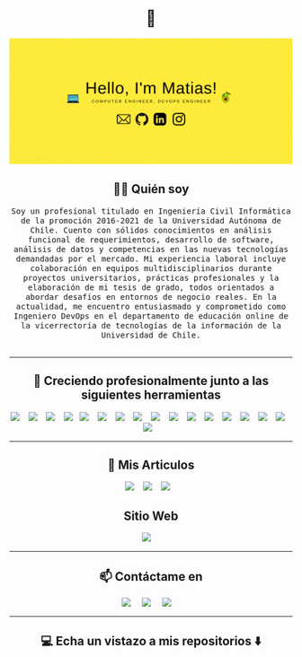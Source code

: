 <h1 align="center"> 👋 </h1>
<div align="center">
  <img src="https://github.com/matiasua/matiasua/blob/main/images/header.gif" alt="header"/>
</div>

<h2 align="center"> 👨‍💻 Quién soy</h2>
<p align="center">
<samp>
  Soy un profesional titulado en Ingeniería Civil Informática de la promoción 2016-2021 de la Universidad Autónoma de Chile. Cuento con sólidos conocimientos en análisis funcional de requerimientos, desarrollo de software, análisis de datos y competencias en las nuevas tecnologías demandadas por el mercado. Mi experiencia laboral incluye colaboración en equipos multidisciplinarios durante proyectos universitarios, prácticas profesionales y la elaboración de mi tesis de grado, todos orientados a abordar desafíos en entornos de negocio reales.
  En la actualidad, me encuentro entusiasmado y comprometido como Ingeniero DevOps en el departamento de educación online de la vicerrectoría de tecnologías de la información de la Universidad de Chile.
</samp>
<br> <br>
</p>

<hr>

<h2 align="center"> 🔭 Creciendo profesionalmente junto a las siguientes herramientas</h2>

<p align="center">
  <img src="https://img.shields.io/badge/Markdown-000000?style=for-the-badge&logo=markdown&logoColor=white" />&nbsp;&nbsp;&nbsp;
  <img src="https://img.shields.io/badge/HTML5-E34F26?style=for-the-badge&logo=html5&logoColor=white" />&nbsp;&nbsp;&nbsp;
  <img src="https://img.shields.io/badge/CSS3-1572B6?style=for-the-badge&logo=css3&logoColor=white" />&nbsp;&nbsp;&nbsp;
  <img src="https://img.shields.io/badge/JavaScript-F7DF1E?style=for-the-badge&logo=javascript&logoColor=black" />&nbsp;&nbsp;
  <img src="https://img.shields.io/badge/ansible-000000?style=for-the-badge&logo=ansible&logoColor=white" />&nbsp;&nbsp;&nbsp;
  <img src="https://img.shields.io/badge/ArgoCD-FF6C37?style=for-the-badge&logo=argo&logoColor=white" />&nbsp;&nbsp;&nbsp;
  <img src="https://img.shields.io/badge/Linux-E34F26?style=for-the-badge&logo=Linux&logoColor=white" />&nbsp;&nbsp;&nbsp;
  <img src="https://img.shields.io/badge/Visual_Studio_Code-0078D4?style=for-the-badge&logo=visual%20studio%20code&logoColor=white" />&nbsp;&nbsp;&nbsp;
  <img src="https://img.shields.io/badge/React-20232A?style=for-the-badge&logo=react&logoColor=61DAFB" />&nbsp;&nbsp;&nbsp;
  <img src="https://img.shields.io/badge/node.js%20-%2343853D.svg?&style=for-the-badge&logo=node.js&logoColor=white" />&nbsp;&nbsp;&nbsp;
  <img src="https://img.shields.io/badge/Amazon_AWS-FF9900?style=for-the-badge&logo=amazonaws&logoColor=white" />&nbsp;&nbsp;&nbsp;
  <img src="https://img.shields.io/badge/Docker-2CA5E0?style=for-the-badge&logo=docker&logoColor=white" />&nbsp;&nbsp;&nbsp;
  <img src="https://img.shields.io/badge/Kubernetes-0078D6?style=for-the-badge&logo=Kubernetes&logoColor=white" />&nbsp;&nbsp;&nbsp;
  <img src="https://img.shields.io/badge/Django-092E20?style=for-the-badge&logo=django&logoColor=green" />&nbsp;&nbsp;&nbsp;
  <img src="https://img.shields.io/badge/Trello-0052CC?style=for-the-badge&logo=trello&logoColor=white" />&nbsp;&nbsp;&nbsp;
  <!-- <img src="https://img.shields.io/badge/Postman-FF6C37?style=for-the-badge&logo=Postman&logoColor=white" />&nbsp;&nbsp;&nbsp; -->
  <img src="https://img.shields.io/badge/PowerBI-F2C811?style=for-the-badge&logo=Power%20BI&logoColor=white" />&nbsp;&nbsp;&nbsp;
  <img src="https://img.shields.io/badge/Intel-Core_i7_6700K-0071C5?style=for-the-badge&logo=intel&logoColor=white" />&nbsp;&nbsp;&nbsp;

</p>

<hr>

<h2 align="center">💬 Mis Articulos</h2>
<p align="center" align='right'>
  <a target="_blank" href="https://blog-m4s.hashnode.dev/"><img src="https://img.shields.io/badge/hashnode-%2312100E.svg?&style=for-the-badge&logo=hashnode&logoColor=blue" /></a>&nbsp;&nbsp;&nbsp;
  <a target="_blank" href="https://resume.m4s.cl/pdf/MatiasCardenas_Resume.pdf"><img src="https://img.shields.io/badge/Resumen%20CV-PDF-success" /></a>&nbsp;&nbsp;&nbsp;
  <a target="_blank" href="https://drive.google.com/file/d/1WP8Q6JLb_1kAkepudKSrZKrFYst8olOh/view?usp=sharing"><img src="https://img.shields.io/badge/Tesis%20de%20Grado-PDF-success"></a>&nbsp;&nbsp;&nbsp;

<h2 align="center"> Sitio Web </h2>
<p align="center"><a target="_blank"href="https://m4s.cl/"><img src="https://img.shields.io/badge/M4S.CL-000000?style=for-the-badge&logo=rss&logoColor=white" /></a>&nbsp;&nbsp;&nbsp;&nbsp;</p>

<hr>

<h2  align="center">📫 Contáctame en</h2>
<p align="center">
  <a target="_blank"href="https://www.linkedin.com/in/matiasua/"><img src="https://img.shields.io/badge/linkedin-%230077B5.svg?&style=for-the-badge&logo=linkedin&logoColor=white" /></a>&nbsp;&nbsp;&nbsp;&nbsp;
  <a target="_blank"href="https://instagram.com/_rev0lt"><img src="https://img.shields.io/badge/Instagram-E4405F?style=for-the-badge&logo=instagram&logoColor=white" /></a>&nbsp;&nbsp;&nbsp;&nbsp;
  <a href="mailto:matiasncp7@gmail.com?subject=Hola%20Matias,%20Desde%20Github"><img src="https://img.shields.io/badge/gmail-%23D14836.svg?&style=for-the-badge&logo=gmail&logoColor=white" /></a>&nbsp;&nbsp;&nbsp;&nbsp;
</p>

<hr>

<h2  align="center">💻 Echa un vistazo a mis repositorios ⬇️ </h2>
